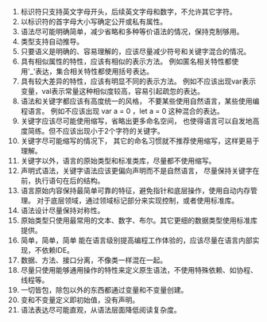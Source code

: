 1. 标识符只支持英文字母开头，后续英文字母和数字，不允许其它字符。
2. 以标识符的首字母大小写确定公开或私有属性。
3. 语法尽可能明确简单，减少省略和多种等价语法的情况，保持克制够用。
4. 类型支持自动推导。
5. 只要语义是明确的、容易理解的，应该尽量减少符号和关键字混合的情况。
6. 具有相似属性的特性，应该有相似的表示方法。
例如匿名相关特性都使用'_'表达，集合相关特性都使用括号表达。
7. 具有较大差异的特性，应该有明显不同的表示方法。
例如不应该出现var表示变量，val表示常量这种相似度较高，容易引起疏忽的表达。
8. 语法和关键字都应该有高度统一的风格，
不要某些使用自然语言，某些使用编程语言。
例如不应该出现 var a = 0 ，let a = 0 这种混合的表达。
9. 关键字应该尽可能使用缩写，省略出更多命名空间，
也使得语言可以自发地高度简练。但不应该出现小于2个字符的关键字。
10. 关键字尽可能缩写的情况下，
其它的命名习惯就不推荐使用缩写，这样更易于理解。
11. 关键字以外，语言的原始类型和标准类库，尽量都不使用缩写。
12. 声明式语法，关键字语法应该更偏向声明而不是自然语言，
尽量保持关键字在前，执行语句在后的结构。
13. 语言原始内容保持最简单可靠的特征，避免指针和底层操作，使用自动内存管理。
对于底层领域，通过领域标记部分来实现控制，或者使用标准库。
14. 语法设计尽量保持对称性。
15. 原始类型只使用最常用的文本、数字、布尔。其它更细的数据类型使用标准库提供。
16. 简单，简单，简单
能在语言级别提高编程工作体验的，应该尽量在语言内部实现，不依赖IDE。
17. 数据、方法、接口分离，不像类一样混在一起。
18. 尽量只使用能够通用操作的特性来定义原生语法，不使用特殊依赖、如协程、线程等。
19. 一切皆包，除包以外的东西都通过变量和不变量创建。
20. 变和不变量定义即初始值，没有声明。
21. 语法表达尽可能直观，从语法层面降低阅读复杂度。